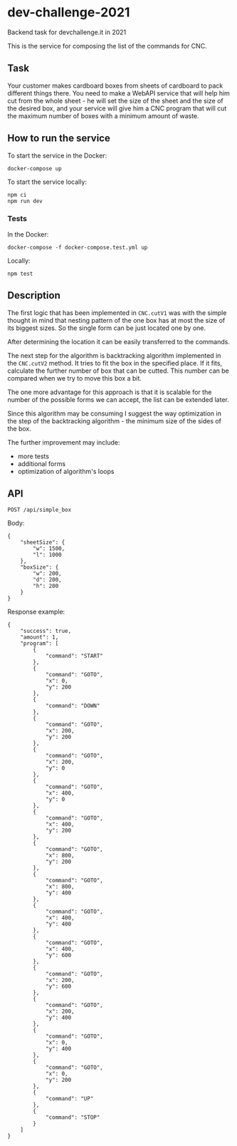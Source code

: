 # dev-challenge-2021
Backend task for devchallenge.it in 2021

This is the service for composing the list of the commands for CNC.

## Task

Your customer makes cardboard boxes from sheets of cardboard to pack different things there. You need to make a WebAPI service that will help him cut from the whole sheet - he will set the size of the sheet and the size of the desired box, and your service will give him a CNC program that will cut the maximum number of boxes with a minimum amount of waste.

## How to run the service

To start the service in the Docker:
```
docker-compose up
```

To start the service locally:
```
npm ci
npm run dev
```

### Tests

In the Docker:
```
docker-compose -f docker-compose.test.yml up
```

Locally:
```
npm test
```

## Description

The first logic that has been implemented in `CNC.cutV1` was with the simple thought in mind that nesting pattern of the one box has at most the size of its biggest sizes.
So the single form can be just located one by one.

After determining the location it can be easily transferred to the commands.

The next step for the algorithm is backtracking algorithm implemented in the `CNC.cutV2` method.
It tries to fit the box in the specified place. If it fits, calculate the further number of box that can be cutted.
This number can be compared when we try to move this box a bit.

The one more advantage for this approach is that it is scalable for the number of the possible forms we can accept, the list can be extended later.

Since this algorithm may be consuming I suggest the way optimization in the step of the backtracking algorithm - the minimum size of the sides of the box.

The further improvement may include:
- more tests
- additional forms
- optimization of algorithm's loops

## API

```
POST /api/simple_box
```

Body:
```
{
    "sheetSize": {
        "w": 1500,
        "l": 1000
    },
    "boxSize": {
        "w": 200,
        "d": 200,
        "h": 200
    }
}
```

Response example:
```
{
    "success": true,
    "amount": 1,
    "program": [
        {
            "command": "START"
        },
        {
            "command": "GOTO",
            "x": 0,
            "y": 200
        },
        {
            "command": "DOWN"
        },
        {
            "command": "GOTO",
            "x": 200,
            "y": 200
        },
        {
            "command": "GOTO",
            "x": 200,
            "y": 0
        },
        {
            "command": "GOTO",
            "x": 400,
            "y": 0
        },
        {
            "command": "GOTO",
            "x": 400,
            "y": 200
        },
        {
            "command": "GOTO",
            "x": 800,
            "y": 200
        },
        {
            "command": "GOTO",
            "x": 800,
            "y": 400
        },
        {
            "command": "GOTO",
            "x": 400,
            "y": 400
        },
        {
            "command": "GOTO",
            "x": 400,
            "y": 600
        },
        {
            "command": "GOTO",
            "x": 200,
            "y": 600
        },
        {
            "command": "GOTO",
            "x": 200,
            "y": 400
        },
        {
            "command": "GOTO",
            "x": 0,
            "y": 400
        },
        {
            "command": "GOTO",
            "x": 0,
            "y": 200
        },
        {
            "command": "UP"
        },
        {
            "command": "STOP"
        }
    ]
}
```
